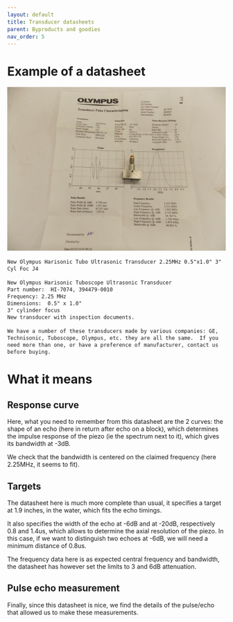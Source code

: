 ```yaml
---
layout: default
title: Transducer datasheets
parent: Byproducts and goodies
nav_order: 5
---
```


# Example of a datasheet

![](https://raw.githubusercontent.com/kelu124/un0rick/master/images/piezo_datasheet.jpg)

```
New Olympus Harisonic Tubo Ultrasonic Transducer 2.25MHz 0.5"x1.0" 3" Cyl Foc J4

New Olympus Harisonic Tuboscope Ultrasonic Transducer
Part number:  HI-7074, 394479-0010
Frequency: 2.25 MHz
Dimensions:  0.5" x 1.0"
3" cylinder focus
New transducer with inspection documents.

We have a number of these transducers made by various companies: GE, Technisonic, Tuboscope, Olympus, etc. they are all the same.  If you need more than one, or have a preference of manufacturer, contact us before buying.
```

# What it means

## Response curve

Here, what you need to remember from this datasheet are the 2 curves: the shape of an echo (here in return after echo on a block), which determines the impulse response of the piezo (ie the spectrum next to it), which gives its bandwidth at -3dB.

We check that the bandwidth is centered on the claimed frequency (here 2.25MHz, it seems to fit).

## Targets

The datasheet here is much more complete than usual, it specifies a target at 1.9 inches, in the water, which fits the echo timings.

It also specifies the width of the echo at -6dB and at -20dB, respectively 0.8 and 1.4us, which allows to determine the axial resolution of the piezo. In this case, if we want to distinguish two echoes at -6dB, we will need a minimum distance of 0.8us.

The frequency data here is as expected central frequency and bandwidth, the datasheet has however set the limits to 3 and 6dB attenuation.

## Pulse echo measurement

Finally, since this datasheet is nice, we find the details of the pulse/echo that allowed us to make these measurements.


